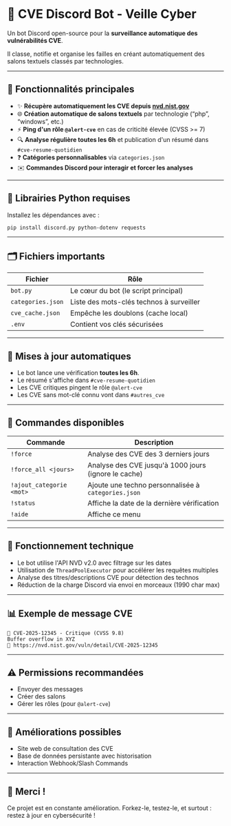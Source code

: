 # 🤖 CVE Discord Bot - Veille Cyber

Un bot Discord open-source pour la **surveillance automatique des vulnérabilités CVE**.

Il classe, notifie et organise les failles en créant automatiquement des salons textuels classés par technologies.

---

## 🚀 Fonctionnalités principales

- ✨ **Récupère automatiquement les CVE depuis [nvd.nist.gov](https://nvd.nist.gov)**
- 🌐 **Création automatique de salons textuels** par technologie (“php”, “windows”, etc.)
- ⚡ **Ping d'un rôle `@alert-cve`** en cas de criticité élevée (CVSS >= 7)
- 🔍 **Analyse régulière toutes les 6h** et publication d'un résumé dans `#cve-resume-quotidien`
- ❓ **Catégories personnalisables** via `categories.json`
- ✉️ **Commandes Discord pour interagir et forcer les analyses**

---

## 🧰 Librairies Python requises

Installez les dépendances avec :
```bash
pip install discord.py python-dotenv requests
```

---

## 🗂️ Fichiers importants

| Fichier | Rôle |
|--------|------|
| `bot.py` | Le cœur du bot (le script principal) |
| `categories.json` | Liste des mots-clés technos à surveiller |
| `cve_cache.json` | Empêche les doublons (cache local) |
| `.env` | Contient vos clés sécurisées |

---

## 🔁 Mises à jour automatiques

- Le bot lance une vérification **toutes les 6h**.
- Le résumé s'affiche dans `#cve-resume-quotidien`
- Les CVE critiques pingent le rôle `@alert-cve`
- Les CVE sans mot-clé connu vont dans `#autres_cve`

---

## 🧭 Commandes disponibles

| Commande | Description |
|---------|-------------|
| `!force` | Analyse des CVE des 3 derniers jours |
| `!force_all <jours>` | Analyse des CVE jusqu'à 1000 jours (ignore le cache) |
| `!ajout_categorie <mot>` | Ajoute une techno personnalisée à `categories.json` |
| `!status` | Affiche la date de la dernière vérification |
| `!aide` | Affiche ce menu |

---

## 🚀 Fonctionnement technique

- Le bot utilise l'API NVD v2.0 avec filtrage sur les dates
- Utilisation de `ThreadPoolExecutor` pour accélérer les requêtes multiples
- Analyse des titres/descriptions CVE pour détection des technos
- Réduction de la charge Discord via envoi en morceaux (1990 char max)

---

## 📊 Exemple de message CVE
```
🔴 CVE-2025-12345 - Critique (CVSS 9.8)
Buffer overflow in XYZ
🔗 https://nvd.nist.gov/vuln/detail/CVE-2025-12345
```

---

## ⚠️ Permissions recommandées
- Envoyer des messages
- Créer des salons
- Gérer les rôles (pour `@alert-cve`)

---

## 🌟 Améliorations possibles
- Site web de consultation des CVE
- Base de données persistante avec historisation
- Interaction Webhook/Slash Commands

---

## 🙏 Merci !
Ce projet est en constante amélioration. Forkez-le, testez-le, et surtout : restez à jour en cybersécurité !
